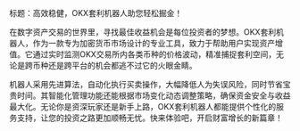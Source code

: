 标题：高效稳健，OKX套利机器人助您轻松掘金！

在数字资产交易的世界里，寻找最佳收益机会是每位投资者的梦想。OKX套利机器人，作为一款专为加密货币市场设计的专业工具，致力于帮助用户实现资产增值。它通过实时监测OKX交易所内各类币种的价格波动，精准捕捉套利空间，无论是跨币种还是跨平台的机会都逃不过它的火眼金睛。

机器人采用先进算法，自动化执行买卖操作，大幅降低人为失误风险，同时节省宝贵时间。其智能化管理功能还能根据市场变化动态调整策略，确保资金安全与收益最大化。无论你是资深玩家还是新手上路，OKX套利机器人都能提供个性化的服务支持，让您的投资之路更加顺畅无忧。快来体验吧，开启财富增长的新篇章！